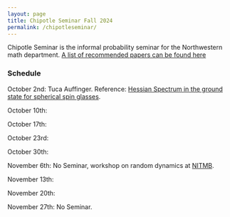 ```yaml
---
layout: page
title: Chipotle Seminar Fall 2024
permalink: /chipotleseminar/
---
```


Chipotle Seminar is the informal probability seminar for the Northwestern math department. 
[A list of recommended papers can be found here](https://drive.google.com/drive/folders/1SgrFx4xFzsO_y8zJdIfwm8mqUqwhj9FA?usp=sharing)

### Schedule 

October 2nd: Tuca Auffinger. Reference: [Hessian Spectrum in the ground state for spherical spin glasses](https://arxiv.org/abs/2409.15728). 

October 10th: 

October 17th: 

October 23rd: 

October 30th: 

November 6th: No Seminar, workshop on random dynamics at [NITMB](https://www.nitmb.org/random-dynamical-systems). 

November 13th: 

November 20th: 

November 27th: No Seminar. 
